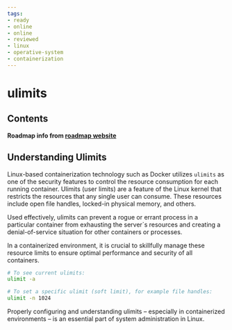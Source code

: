```yaml
---
tags:
- ready
- online
- online
- reviewed
- linux
- operative-system
- containerization
---
```


# ulimits

## Contents

__Roadmap info from [roadmap website](https://roadmap.sh/linux/containerization/ulimits)__

## Understanding Ulimits

Linux-based containerization technology such as Docker utilizes `ulimits` as one of the security features to control the resource consumption for each running container. Ulimits (user limits) are a feature of the Linux kernel that restricts the resources that any single user can consume. These resources include open file handles, locked-in physical memory, and others.

Used effectively, ulimits can prevent a rogue or errant process in a particular container from exhausting the server`s resources and creating a denial-of-service situation for other containers or processes.

In a containerized environment, it is crucial to skillfully manage these resource limits to ensure optimal performance and security of all containers.

```bash
# To see current ulimits:
ulimit -a

# To set a specific ulimit (soft limit), for example file handles:
ulimit -n 1024

```

Properly configuring and understanding ulimits – especially in containerized environments – is an essential part of system administration in Linux.
